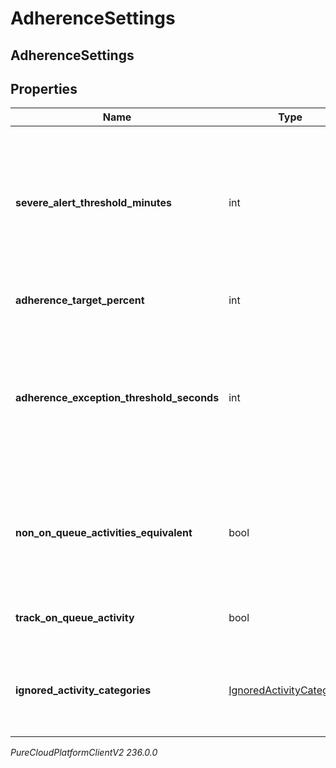 # AdherenceSettings

## AdherenceSettings

## Properties

|Name | Type | Description | Notes|
|------------ | ------------- | ------------- | -------------|
| **severe_alert_threshold_minutes** | int | The threshold in minutes where an alert will be triggered when an agent is considered severely out of adherence | [optional] |
| **adherence_target_percent** | int | Target adherence percentage | [optional] |
| **adherence_exception_threshold_seconds** | int | The threshold in seconds for which agents should not be penalized for being momentarily out of adherence | [optional] |
| **non_on_queue_activities_equivalent** | bool | Whether to treat all non-on-queue activities as equivalent for adherence purposes | [optional] |
| **track_on_queue_activity** | bool | Whether to track on-queue activities | [optional] |
| **ignored_activity_categories** | [IgnoredActivityCategories](IgnoredActivityCategories) | Activity categories that should be ignored for adherence purposes | [optional] |



_PureCloudPlatformClientV2 236.0.0_
